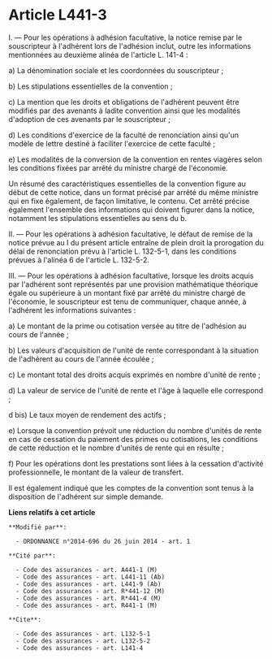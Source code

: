 # Article L441-3

I. ― Pour les opérations à adhésion facultative, la notice remise par le souscripteur à l'adhérent lors de l'adhésion inclut,
outre les informations mentionnées au deuxième alinéa de l'article L. 141-4 : 

a) La dénomination sociale et les coordonnées du souscripteur ; 

b) Les stipulations essentielles de la convention ; 

c) La mention que les droits et obligations de l'adhérent peuvent être modifiés par des avenants à ladite convention ainsi
que les modalités d'adoption de ces avenants par le souscripteur ; 

d) Les conditions d'exercice de la faculté de renonciation ainsi qu'un modèle de lettre destiné à faciliter l'exercice de
cette faculté ; 

e) Les modalités de la conversion de la convention en rentes viagères selon les conditions fixées par arrêté du ministre
chargé de l'économie. 

Un résumé des caractéristiques essentielles de la convention figure au début de cette notice, dans un format précisé par
arrêté du même ministre qui en fixe également, de façon limitative, le contenu. Cet arrêté précise également l'ensemble des
informations qui doivent figurer dans la notice, notamment les stipulations essentielles au sens du b. 

II. ― Pour les opérations à adhésion facultative, le défaut de remise de la notice prévue au I du présent article entraîne de
plein droit la prorogation du délai de renonciation prévu à l'article L. 132-5-1, dans les conditions prévues à l'alinéa 6 de
l'article L. 132-5-2.

III. ― Pour les opérations à adhésion facultative, lorsque les droits acquis par l'adhérent sont représentés par une
provision mathématique théorique égale ou supérieure à un montant fixé par arrêté du ministre chargé de l'économie, le
souscripteur est tenu de communiquer, chaque année, à l'adhérent les informations suivantes : 

a) Le montant de la prime ou cotisation versée au titre de l'adhésion au cours de l'année ; 

b) Les valeurs d'acquisition de l'unité de rente correspondant à la situation de l'adhérent au cours de l'année écoulée ; 

c) Le montant total des droits acquis exprimés en nombre d'unité de rente ; 

d) La valeur de service de l'unité de rente et l'âge à laquelle elle correspond ; 

d bis) Le taux moyen de rendement des actifs ; 

e) Lorsque la convention prévoit une réduction du nombre d'unités de rente en cas de cessation du paiement des primes ou
cotisations, les conditions de cette réduction et le nombre d'unités de rente qui en résulte ; 

f) Pour les opérations dont les prestations sont liées à la cessation d'activité professionnelle, le montant de la valeur de
transfert. 

Il est également indiqué que les comptes de la convention sont tenus à la disposition de l'adhérent sur simple demande.

**Liens relatifs à cet article**

	**Modifié par**:

	  - ORDONNANCE n°2014-696 du 26 juin 2014 - art. 1

	**Cité par**:

	  - Code des assurances - art. A441-1 (M)
	  - Code des assurances - art. L441-11 (Ab)
	  - Code des assurances - art. L441-9 (Ab)
	  - Code des assurances - art. R*441-12 (M)
	  - Code des assurances - art. R*441-4 (M)
	  - Code des assurances - art. R441-1 (M)

	**Cite**:

	  - Code des assurances - art. L132-5-1
	  - Code des assurances - art. L132-5-2
	  - Code des assurances - art. L141-4
